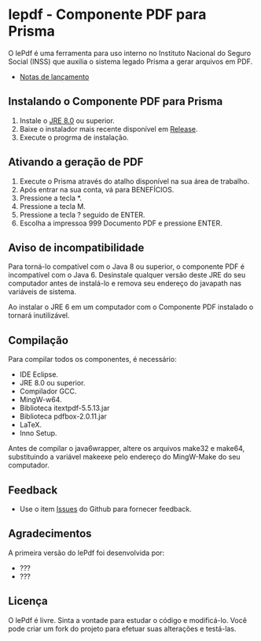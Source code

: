 # lepdf - Componente PDF para Prisma

O lePdf é uma ferramenta para uso interno no Instituto Nacional do Seguro Social (INSS) que auxilia o sistema legado Prisma a gerar arquivos em PDF.

* [Notas de lançamento](docs/atualizacoes.md)

## Instalando o Componente PDF para Prisma

1. Instale o [JRE 8.0](https://www.java.com/pt_BR/download/) ou superior.
2. Baixe o instalador mais recente disponível em [Release](https://github.com/douglasralmeida/lepdf/releases).
3. Execute o progrma de instalação.

## Ativando a geração de PDF

1. Execute o Prisma através do atalho disponível na sua área de trabalho.
2. Após entrar na sua conta, vá para BENEFÍCIOS.
3. Pressione a tecla *.
4. Pressione a tecla M.
5. Pressione a tecla ? seguido de ENTER.
6. Escolha a impressoa 999 Documento PDF e pressione ENTER.

## Aviso de incompatibilidade

Para torná-lo compatível com o Java 8 ou superior, o componente PDF é incompatível com o Java 6. Desinstale qualquer versão deste JRE do seu computador antes de instalá-lo e remova seu endereço do javapath nas variáveis de sistema.

Ao instalar o JRE 6 em um computador com o Componente PDF instalado o tornará inutilizável.

## Compilação

Para compilar todos os componentes, é necessário:

* IDE Eclipse.
* JRE 8.0 ou superior.
* Compilador GCC.
* MingW-w64.
* Biblioteca itextpdf-5.5.13.jar
* Biblioteca pdfbox-2.0.11.jar
* LaTeX.
* Inno Setup.

Antes de compilar o java6wrapper, altere os arquivos make32 e make64, substituindo a variável makeexe pelo endereço do MingW-Make do seu computador.

## Feedback
* Use o item [Issues](https://github.com/douglasralmeida/lepdf/issues) do Github para fornecer feedback.

## Agradecimentos

A primeira versão do lePdf foi desenvolvida por:
* ???
* ???

## Licença

O lePdf é livre. Sinta a vontade para estudar o código e modificá-lo. Você pode criar um fork do projeto para efetuar suas alterações e testá-las.